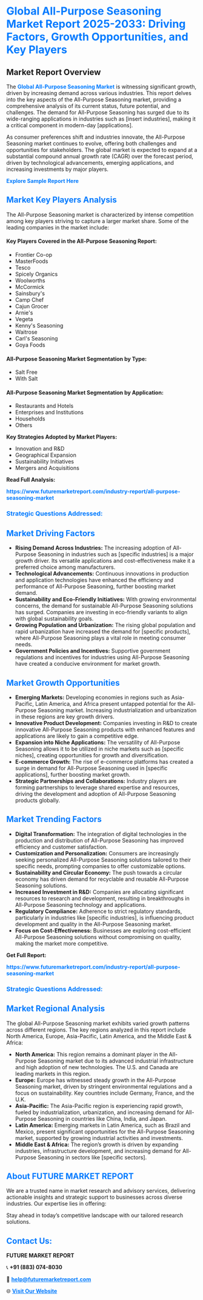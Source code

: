 <h1 style="color: #007BFF;">Global All-Purpose Seasoning Market Report 2025-2033: Driving Factors, Growth Opportunities, and Key Players</h1>

<section id="overview">
<h2>Market Report Overview</h2>
<p>The <a href="https://www.futuremarketreport.com/industry-report/all-purpose-seasoning-market" style="color: #007BFF; text-decoration: none;"><strong>Global All-Purpose Seasoning Market</strong></a> is witnessing significant growth, driven by increasing demand across various industries. This report delves into the key aspects of the All-Purpose Seasoning market, providing a comprehensive analysis of its current status, future potential, and challenges. The demand for All-Purpose Seasoning has surged due to its wide-ranging applications in industries such as [insert industries], making it a critical component in modern-day [applications].</p>
<p>As consumer preferences shift and industries innovate, the All-Purpose Seasoning market continues to evolve, offering both challenges and opportunities for stakeholders. The global market is expected to expand at a substantial compound annual growth rate (CAGR) over the forecast period, driven by technological advancements, emerging applications, and increasing investments by major players.</p>
</section>

<section id="overview">
<p><a href="https://www.futuremarketreport.com/request-sample/reportId=101728" style="color: #007BFF; text-decoration: none;"><strong>Explore Sample Report Here</strong></a></p>
</section>

<section id="key-players">
<h2 style="color: #007BFF;">Market Key Players Analysis</h2>
<p>The All-Purpose Seasoning market is characterized by intense competition among key players striving to capture a larger market share. Some of the leading companies in the market include:</p>
<h4>Key Players Covered in the All-Purpose Seasoning Report:</h4>
<ul><li>Frontier Co-op</li><li>MasterFoods</li><li>Tesco</li><li>Spicely Organics</li><li>Woolworths</li><li>McCormick</li><li>Sainsbury&#039;s</li><li>Camp Chef</li><li>Cajun Grocer</li><li>Arnie&#039;s</li><li>Vegeta</li><li>Kenny&#039;s Seasoning</li><li>Waitrose</li><li>Carl&#039;s Seasoning</li><li>Goya Foods</li></ul>
<h4>All-Purpose Seasoning Market Segmentation by Type:</h4>
<ul><li>Salt Free</li><li>With Salt</li></ul>

<h4>All-Purpose Seasoning Market Segmentation by Application:</h4>
<ul><li>Restaurants and Hotels</li><li>Enterprises and Institutions</li><li>Households</li><li>Others</li></ul>
<p><strong>Key Strategies Adopted by Market Players:</strong></p>
<ul>
<li>Innovation and R&D</li>
<li>Geographical Expansion</li>
<li>Sustainability Initiatives</li>
<li>Mergers and Acquisitions</li>
</ul>
</section>

<section>
<p><strong>Read Full Analysis: </strong></p><a href="https://www.futuremarketreport.com/industry-report/all-purpose-seasoning-market" style="color: #007BFF; text-decoration: none;"><strong>https://www.futuremarketreport.com/industry-report/all-purpose-seasoning-market</strong></a>
<h3 style="color: #007BFF;">Strategic Questions Addressed:</h3>
</section>

<section id="driving-factors">
<h2 style="color: #007BFF;">Market Driving Factors</h2>
<ul>
<li><strong>Rising Demand Across Industries:</strong> The increasing adoption of All-Purpose Seasoning in industries such as [specific industries] is a major growth driver. Its versatile applications and cost-effectiveness make it a preferred choice among manufacturers.</li>
<li><strong>Technological Advancements:</strong> Continuous innovations in production and application technologies have enhanced the efficiency and performance of All-Purpose Seasoning, further boosting market demand.</li>
<li><strong>Sustainability and Eco-Friendly Initiatives:</strong> With growing environmental concerns, the demand for sustainable All-Purpose Seasoning solutions has surged. Companies are investing in eco-friendly variants to align with global sustainability goals.</li>
<li><strong>Growing Population and Urbanization:</strong> The rising global population and rapid urbanization have increased the demand for [specific products], where All-Purpose Seasoning plays a vital role in meeting consumer needs.</li>
<li><strong>Government Policies and Incentives:</strong> Supportive government regulations and incentives for industries using All-Purpose Seasoning have created a conducive environment for market growth.</li>
</ul>
</section>

<section id="growth-opportunities">
<h2 style="color: #007BFF;">Market Growth Opportunities</h2>
<ul>
<li><strong>Emerging Markets:</strong> Developing economies in regions such as Asia-Pacific, Latin America, and Africa present untapped potential for the All-Purpose Seasoning market. Increasing industrialization and urbanization in these regions are key growth drivers.</li>
<li><strong>Innovative Product Development:</strong> Companies investing in R&D to create innovative All-Purpose Seasoning products with enhanced features and applications are likely to gain a competitive edge.</li>
<li><strong>Expansion into Niche Applications:</strong> The versatility of All-Purpose Seasoning allows it to be utilized in niche markets such as [specific niches], creating opportunities for growth and diversification.</li>
<li><strong>E-commerce Growth:</strong> The rise of e-commerce platforms has created a surge in demand for All-Purpose Seasoning used in [specific applications], further boosting market growth.</li>
<li><strong>Strategic Partnerships and Collaborations:</strong> Industry players are forming partnerships to leverage shared expertise and resources, driving the development and adoption of All-Purpose Seasoning products globally.</li>
</ul>
</section>

<section id="trending-factors">
<h2 style="color: #007BFF;">Market Trending Factors</h2>
<ul>
<li><strong>Digital Transformation:</strong> The integration of digital technologies in the production and distribution of All-Purpose Seasoning has improved efficiency and customer satisfaction.</li>
<li><strong>Customization and Personalization:</strong> Consumers are increasingly seeking personalized All-Purpose Seasoning solutions tailored to their specific needs, prompting companies to offer customizable options.</li>
<li><strong>Sustainability and Circular Economy:</strong> The push towards a circular economy has driven demand for recyclable and reusable All-Purpose Seasoning solutions.</li>
<li><strong>Increased Investment in R&D:</strong> Companies are allocating significant resources to research and development, resulting in breakthroughs in All-Purpose Seasoning technology and applications.</li>
<li><strong>Regulatory Compliance:</strong> Adherence to strict regulatory standards, particularly in industries like [specific industries], is influencing product development and quality in the All-Purpose Seasoning market.</li>
<li><strong>Focus on Cost-Effectiveness:</strong> Businesses are exploring cost-efficient All-Purpose Seasoning solutions without compromising on quality, making the market more competitive.</li>
</ul>
</section>

<section>
<p><strong>Get Full Report: </strong></p><a href="https://www.futuremarketreport.com/industry-report/all-purpose-seasoning-market" style="color: #007BFF; text-decoration: none;"><strong>https://www.futuremarketreport.com/industry-report/all-purpose-seasoning-market</strong></a>
<h3 style="color: #007BFF;">Strategic Questions Addressed:</h3>
</section>


<section id="regional-analysis">
<h2 style="color: #007BFF;">Market Regional Analysis</h2>
<p>The global All-Purpose Seasoning market exhibits varied growth patterns across different regions. The key regions analyzed in this report include North America, Europe, Asia-Pacific, Latin America, and the Middle East & Africa:</p>
<ul>
<li><strong>North America:</strong> This region remains a dominant player in the All-Purpose Seasoning market due to its advanced industrial infrastructure and high adoption of new technologies. The U.S. and Canada are leading markets in this region.</li>
<li><strong>Europe:</strong> Europe has witnessed steady growth in the All-Purpose Seasoning market, driven by stringent environmental regulations and a focus on sustainability. Key countries include Germany, France, and the U.K.</li>
<li><strong>Asia-Pacific:</strong> The Asia-Pacific region is experiencing rapid growth, fueled by industrialization, urbanization, and increasing demand for All-Purpose Seasoning in countries like China, India, and Japan.</li>
<li><strong>Latin America:</strong> Emerging markets in Latin America, such as Brazil and Mexico, present significant opportunities for the All-Purpose Seasoning market, supported by growing industrial activities and investments.</li>
<li><strong>Middle East & Africa:</strong> The region’s growth is driven by expanding industries, infrastructure development, and increasing demand for All-Purpose Seasoning in sectors like [specific sectors].</li>
</ul>
</section>

<footer>
<h2 style="color: #007BFF;">About FUTURE MARKET REPORT</h2>
<p>We are a trusted name in market research and advisory services, delivering actionable insights and strategic support to businesses across diverse industries. Our expertise lies in offering:</p>

<p>Stay ahead in today’s competitive landscape with our tailored research solutions.</p>

<h2 style="color: #007BFF;">Contact Us:</h2>
<p><strong>FUTURE MARKET REPORT</strong></p>
<p>📞 <strong>+91 (883) 074-8030</strong></p>
<p>📧 <strong><a href="mailto:help@futuremarketreport.com" style="color: #007BFF;">help@futuremarketreport.com</a></strong></p>
<p>🌐 <strong><a href="https://www.futuremarketreport.com/" style="color: #007BFF;">Visit Our Website</a></strong></p>
</footer>